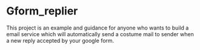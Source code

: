 # Gform_replier
This project is an example and guidance for anyone who wants to build a email service which will automatically send a costume mail to sender when a new reply accepted by your google form. 
